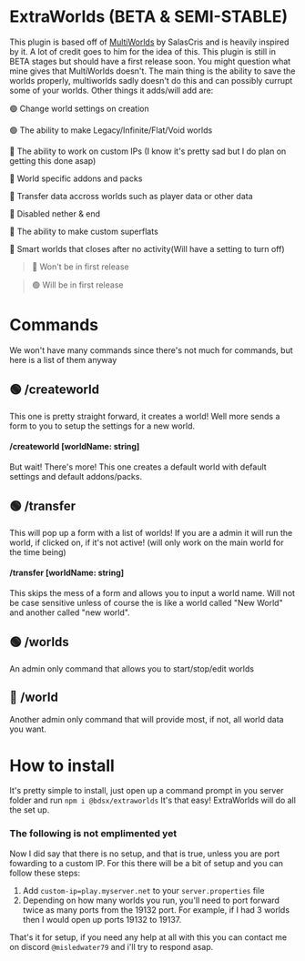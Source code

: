 # ExtraWorlds (BETA & SEMI-STABLE)

This plugin is based off of [MultiWorlds](https://github.com/salasxd/multiworlds) by SalasCris and is heavily inspired by it. A lot of credit goes to him for the idea of this. This plugin is still in BETA stages but should have a first release soon. You might question what mine gives that MultiWorlds doesn't. The main thing is the ability to save the worlds properly, multiworlds sadly doesn't do this and can possibly currupt some of your worlds. Other things it adds/will add are:

🟢 Change world settings on creation

🟢 The ability to make Legacy/Infinite/Flat/Void worlds

🔴 The ability to work on custom IPs (I know it's pretty sad but I do plan on getting this done asap)

🔴 World specific addons and packs

🔴 Transfer data accross worlds such as player data or other data

🔴 Disabled nether & end

🔴 The ability to make custom superflats

🔴 Smart worlds that closes after no activity(Will have a setting to turn off)

> 🔴 Won't be in first release

> 🟢 Will be in first release

# Commands

We won't have many commands since there's not much for commands, but here is a list of them anyway

## 🟢 /createworld

This one is pretty straight forward, it creates a world! Well more sends a form to you to setup the settings for a new world.

#### /createworld [worldName: string]

But wait! There's more! This one creates a default world with default settings and default addons/packs.

## 🟢 /transfer

This will pop up a form with a list of worlds! If you are a admin it will run the world, if clicked on, if it's not active! (will only work on the main world for the time being)

#### /transfer [worldName: string]

This skips the mess of a form and allows you to input a world name. Will not be case sensitive unless of course the is like a world called "New World" and another called "new world".

## 🟢 /worlds

An admin only command that allows you to start/stop/edit worlds

## 🔴 /world

Another admin only command that will provide most, if not, all world data you want.

# How to install

It's pretty simple to install, just open up a command prompt in you server folder and run `npm i @bdsx/extraworlds` It's that easy! ExtraWorlds will do all the set up.

### The following is not emplimented yet

Now I did say that there is no setup, and that is true, unless you are port fowarding to a custom IP. For this there will be a bit of setup and you can follow these steps:

1. Add `custom-ip=play.myserver.net` to your `server.properties` file
2. Depending on how many worlds you run, you'll need to port forward twice as many ports from the 19132 port. For example, if I had 3 worlds then I would open up ports 19132 to 19137.

That's it for setup, if you need any help at all with this you can contact me on discord `@misledwater79` and i'll try to respond asap.
